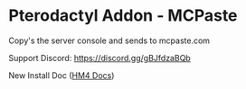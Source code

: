 # Pterodactyl Addon - MCPaste
Copy's the server console and sends to mcpaste.com

Support Discord: https://discord.gg/gBJfdzaBQb

New Install Doc ([HM4 Docs](https://docs.hm4.dev/en/pterodactyl/addons/mcpaste))
